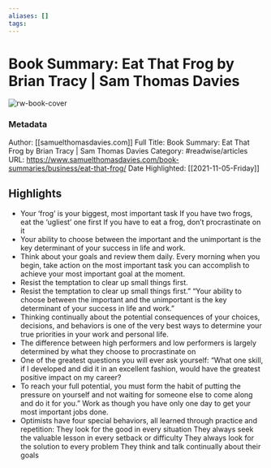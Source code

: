 ```yaml
---
aliases: []
tags:
---
```

# Book Summary: Eat That Frog by Brian Tracy | Sam Thomas Davies

![rw-book-cover](https://readwise-assets.s3.amazonaws.com/static/images/article0.00998d930354.png)
### Metadata
Author: [[samuelthomasdavies.com]]
Full Title: Book Summary: Eat That Frog by Brian Tracy | Sam Thomas Davies
Category: #readwise/articles
URL: https://www.samuelthomasdavies.com/book-summaries/business/eat-that-frog/
Date Highlighted: [[2021-11-05-Friday]]

## Highlights
- Your ‘frog’ is your biggest, most important task
  If you have two frogs, eat the ‘ugliest’ one first
  If you have to eat a frog, don’t procrastinate on it
- Your ability to choose between the important and the unimportant is the key determinant of your success in life and work.
- Think about your goals and review them daily. Every morning when you begin, take action on the most important task you can accomplish to achieve your most important goal at the moment.
- Resist the temptation to clear up small things first.
- Resist the temptation to clear up small things first.”
  “Your ability to choose between the important and the unimportant is the key determinant of your success in life and work.”
- Thinking continually about the potential consequences of your choices, decisions, and behaviors is one of the very best ways to determine your true priorities in your work and personal life.
- The difference between high performers and low performers is largely determined by what they choose to procrastinate on
- One of the greatest questions you will ever ask yourself: “What one skill, if I developed and did it in an excellent fashion, would have the greatest positive impact on my career?
- To reach your full potential, you must form the habit of putting the pressure on yourself and not waiting for someone else to come along and do it for you.”
  Work as though you have only one day to get your most important jobs done.
- Optimists have four special behaviors, all learned through practice and repetition:
  They look for the good in every situation
  They always seek the valuable lesson in every setback or difficulty
  They always look for the solution to every problem
  They think and talk continually about their goals

